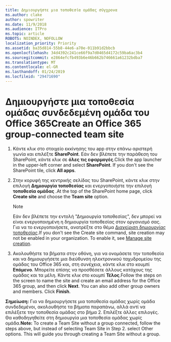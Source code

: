 ```yaml
---
title: Δημιουργήστε μια τοποθεσία ομάδας σύγχρονα
ms.author: clake
author: spowriter
ms.date: 11/9/2018
ms.audience: ITPro
ms.topic: article
ROBOTS: NOINDEX, NOFOLLOW
localization_priority: Priority
ms.assetid: ba35d814-55b8-44e6-a70e-011b91d2bbcb
ms.openlocfilehash: 34d4392c241ce66f9a7d0465d4172c59ba6ac3b4
ms.sourcegitcommit: e2864efcfb493b6e46b662b746661a61232bdba7
ms.translationtype: MT
ms.contentlocale: el-GR
ms.lasthandoff: 01/24/2019
ms.locfileid: "29471690"
---
```

# <a name="create-an-office-365-group-connected-team-site"></a><span data-ttu-id="2f225-102">Δημιουργήστε μια τοποθεσία ομάδας συνδεδεμένη ομάδα του Office 365</span><span class="sxs-lookup"><span data-stu-id="2f225-102">Create an Office 365 group-connected team site</span></span>

1. <span data-ttu-id="2f225-p101">Κάντε κλικ στο στοιχείο εκκίνησης του app στην επάνω αριστερή γωνία και επιλέξτε **SharePoint**. Εάν δεν βλέπετε την παράθεση του SharePoint, κάντε κλικ σε **όλες τις εφαρμογές**.</span><span class="sxs-lookup"><span data-stu-id="2f225-p101">Click the app launcher in the upper-left corner and select **SharePoint**. If you don't see the SharePoint tile, click **All apps**.</span></span>
    
2. <span data-ttu-id="2f225-105">Στην κορυφή της κεντρικής σελίδας του SharePoint, κάντε κλικ στην επιλογή **Δημιουργία τοποθεσίας** και ενεργοποιήστε την επιλογή **τοποθεσία ομάδας** .</span><span class="sxs-lookup"><span data-stu-id="2f225-105">At the top of the SharePoint home page, click **Create site** and choose the **Team site** option.</span></span> 
    
    > [!NOTE]
    > <span data-ttu-id="2f225-p102">Εάν δεν βλέπετε την εντολή "Δημιουργία τοποθεσίας", δεν μπορεί να είναι ενεργοποιημένη η δημιουργία τοποθεσίας στον οργανισμό σας. Για να το ενεργοποιήσετε, ανατρέξτε στο θέμα [Διαχείριση δημιουργίας τοποθεσίας](https://go.microsoft.com/fwlink/?linkid=2009644).</span><span class="sxs-lookup"><span data-stu-id="2f225-p102">If you don't see the Create site command, site creation may not be enabled in your organization. To enable it, see [Manage site creation](https://go.microsoft.com/fwlink/?linkid=2009644).</span></span> 
  
3. <span data-ttu-id="2f225-p103">Ακολουθήστε τα βήματα στην οθόνη, για να ονομάσετε την τοποθεσία και να δημιουργήσετε μια διεύθυνση ηλεκτρονικού ταχυδρομείου της ομάδας του Office 365 και, στη συνέχεια, κάντε κλικ στο κουμπί **Επόμενο**. Μπορείτε επίσης να προσθέσετε άλλους κατόχους της ομάδας και τα μέλη. Κάντε κλικ στο κουμπί **Τέλος**.</span><span class="sxs-lookup"><span data-stu-id="2f225-p103">Follow the steps on the screen to name the site and create an email address for the Office 365 group, and then click **Next**. You can also add other group owners and members. Click **Finish**.</span></span>
  
 <span data-ttu-id="2f225-p104">**Σημείωση:** Για να δημιουργήσετε μια τοποθεσία ομάδας χωρίς ομάδα συνδεδεμένοι, ακολουθήστε τα βήματα παραπάνω, αλλά αντί να επιλέξετε την τοποθεσία ομάδας στο βήμα 2. Επιλέξτε άλλες επιλογές. Θα καθοδηγηθείτε στη δημιουργία μια τοποθεσία ομάδας χωρίς ομάδα.</span><span class="sxs-lookup"><span data-stu-id="2f225-p104">**Note:** To create a Team Site without a group connected, follow the steps above, but instead of selecting Team Site in Step 2. select Other options. This will guide you through creating a Team Site without a group.</span></span> 
    

